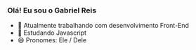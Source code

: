 ### Olá! Eu sou o Gabriel Reis

- 🔭 Atualmente trabalhando com desenvolvimento Front-End
- 🌱 Estudando Javascript
- 😄 Pronomes: Ele / Dele


